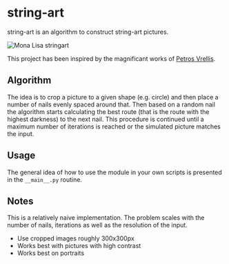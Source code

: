 # string-art

string-art is an algorithm to construct string-art pictures.

![Mona Lisa stringart](stringart/demo/results_ml.png "Mona Lisa stringart")

This project has been inspired by the magnificant works of [Petros
Vrellis](http://artof01.com/vrellis/works/knit.html).

## Algorithm

The idea is to crop a picture to a given shape (e.g. circle) and then
place a number of nails evenly spaced around that. Then based on a random nail
the algorithm starts calculating the best route (that is the route with the highest
darkness) to the next nail. This procedure is continued until a maximum number
of iterations is reached or the simulated picture matches the input. 

## Usage

The general idea of how to use the module in your own scripts is presented in
the `__main__.py` routine. 

## Notes

This is a relatively naive implementation. The problem scales with the number
of nails, iterations as well as the resolution of the input. 

* Use cropped images roughly 300x300px
* Works best with pictures with high contrast
* Works best on portraits


